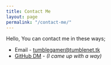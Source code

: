 ```yaml
---
title: Contact Me
layout: page
permalink: "/contact-me/"
---
```

Hello, You can contact me in these ways;

* Email - [tumblegamer@tumblenet.tk](mailto:tumblegamer@tumblenet.tk)
* [GitHub DM](https://github.com/tumble1999/tumble1999.github.io/issues/3) - *(I came up with a way)*
